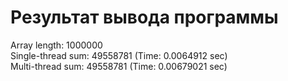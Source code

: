 # Результат вывода программы
Array length: 1000000  
Single-thread sum: 49558781 (Time: 0.0064912 sec)  
Multi-thread sum:  49558781 (Time: 0.00679021 sec)  
